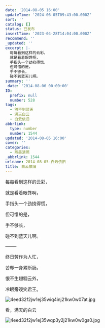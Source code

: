 ```yaml
---
date: '2014-08-05 16:00'
updateTime: '2024-06-05T09:43:00.000Z'
sort: ''
catalog: []
status: 已发布
insertTime: '2023-04-28T14:04:00.000Z'
recommend: ''
_updated: ''
excerpt: |-
  每每看到这样的云彩，
  就是看着眼馋啊，
  手指头一个劲挠得慌，
  但可惜的是，
  手不够长，
  碰不到蓝天儿啊。
summary: ''
_date: '2014-08-06 00:00:00'
ID:
  prefix: null
  number: 528
tags:
  - 够不到蓝天
  - 满天白云
  - 白云依旧
abbrlink:
  type: number
  number: 1544
updated: '2014-08-05 16:00'
cover: ''
categories:
  - 燕美清照
_abbrlink: 1544
urlname: 2014-08-05-白云依旧
title: 白云依旧
---
```


每每看到这样的云彩，


就是看着眼馋啊，


手指头一个劲挠得慌，


但可惜的是，


手不够长，


碰不到蓝天儿啊。


——–


终日劳作为人忙，


苦却一身累断肠。


恨不生翅翱云外，


冷眼旁观笑君王。


![4eed32f2jw1ej35wiq4inj21kw0w07at.jpg](https://image.bmqy.net/upload/667feedcf64477c6163c0742fef8c6b6.jpg)


看，满天的白云


![4eed32f2jw1ej35wqp3y2j21kw0w0gs0.jpg](https://image.bmqy.net/upload/369ccf142f379ef5e3ca4599d332d6b3.jpg)

